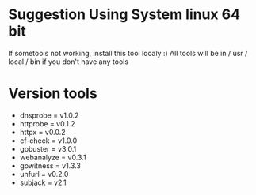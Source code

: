 # Suggestion Using System linux 64 bit

If sometools not working,  install this tool localy :) 
All tools will be in / usr / local / bin if you don't have any tools

# Version tools 

- dnsprobe = v1.0.2 
- httprobe = v0.1.2 
- httpx = v0.0.2
- cf-check = v1.0.0
- gobuster = v3.0.1
- webanalyze = v0.3.1
- gowitness = v1.3.3
- unfurl = v0.2.0
- subjack = v2.1
